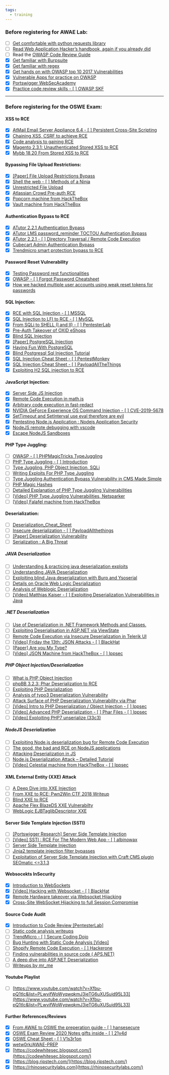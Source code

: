 ```yaml
---
tags:
  - training
---
```


### Before registering for AWAE Lab:

- [ ] [Get comfortable with python requests library](https://requests.readthedocs.io/en/master/)
- [ ] [Read Web Application Hacker’s handbook, again if you already did](https://www.amazon.com/Web-Application-Hackers-Handbook-Exploiting-ebook/dp/B005LVQA9S)
- [ ] Read the [OWASP Code Review Guide](https://owasp.org/www-pdf-archive/OWASP_Code_Review_Guide_v2.pdf)
- [x] [Get familiar with Burpsuite](https://portswigger.net/burp/communitydownload)
- [x] [Get familiar with regex](https://regex101.com/)
- [x] [Get hands on with OWASP top 10 2017 Vulnerabilities](https://owasp.org/www-project-top-ten/OWASP_Top_Ten_2017/)
- [x] [Vulnerable Apps for practice on OWASP](https://owasp.org/www-project-vulnerable-web-applications-directory/)
- [x] [Portswigger WebSecAcademy](https://portswigger.net/web-security)
- [x] [Practice code review skills - [ ] OWASP SKF](https://owasp.org/www-project-security-knowledge-framework/)

---

### Before registering for the OSWE Exam:

#### XSS to RCE
- [x] [AtMail Email Server Appliance 6.4 - [ ] Persistent Cross-Site Scripting](https://www.exploit-db.com/exploits/20009)
- [x] [Chaining XSS, CSRF to achieve RCE](https://rhinosecuritylabs.com/application-security/labkey-server-vulnerabilities-to-rce/)
- [x] [Code analysis to gaining RCE](https://sarthaksaini.com/2019/awae/xss-rce.html)
- [x] [Magento 2.3.1: Unauthenticated Stored XSS to RCE](https://blog.ripstech.com/2019/magento-rce-via-xss/)
- [x] [Mybb 18.20 From Stored XSS to RCE](https://medium.com/@knownsec404team/the-analysis-of-mybb-18-20-from-stored-xss-to-rce-7234d7cc0e72)

#### Bypassing File Upload Restrictions:

- [x] [[Paper] File Upload Restrictions Bypass](https://www.exploit-db.com/docs/english/45074-file-upload-restrictions-bypass.pdf)
- [x] [Shell the web - [ ] Methods of a Ninja](http://www.securityidiots.com/Web-Pentest/hacking-website-by-shell-uploading.html)
- [x] [Unrestricted File Upload](https://www.owasp.org/index.php/Unrestricted_File_Upload)
- [x] [Atlassian Crowd Pre-auth RCE](https://www.corben.io/atlassian-crowd-rce/)
- [x] [Popcorn machine from HackTheBox](https://www.youtube.com/watch?v=NMGsnPSm8iw)
- [x] [Vault machine from HackTheBox](https://www.youtube.com/watch?v=LfbwlPxToBc)

#### Authentication Bypass to RCE

- [x] [ATutor 2.2.1 Authentication Bypass](https://rebraws.github.io/ATutorAuthBypass/)
- [x] [ATutor LMS password_reminder TOCTOU Authentication Bypass](https://srcincite.io/advisories/src-2016-0009/)
- [x] [ATutor 2.2.1 - [ ] Directory Traversal / Remote Code Execution](https://www.exploit-db.com/exploits/39639)
- [x] [Cubecart Admin Authentication Bypass](https://blog.ripstech.com/2018/cubecart-admin-authentication-bypass/)
- [x] [Trendmicro smart protection bypass to RCE](https://underdefense.com/n-day-exploit-development-and-upgrade-to-rce/)

#### Password Reset Vulnerability

- [x] [Testing Password rest functionalities](http://imranparay.blogspot.com/2018/09/testing-password-reset-functionalities.html)
- [x] [OWASP - [ ] Forgot Password Cheatsheet](https://cheatsheetseries.owasp.org/cheatsheets/Forgot_Password_Cheat_Sheet.html)
- [x] [How we hacked multiple user accounts using weak reset tokens for passwords](https://blog.appsecco.com/mass-account-pwning-or-how-we-hacked-multiple-user-accounts-using-weak-reset-tokens-for-passwords-c2d6c0831377)

#### SQL Injection:

- [x] [RCE with SQL Injection - [ ] MSSQL](https://medium.com/@notsoshant/a-not-so-blind-rce-with-sql-injection-13838026331e)
- [x] [SQL Injection to LFI to RCE - [ ] MySQL](https://medium.com/bugbountywriteup/sql-injection-to-lfi-to-rce-536bed29a862)
- [x] [From SQLi to SHELL (I and II) - [ ] PentesterLab](https://pentesterlab.com/exercises/from_sqli_to_shell_II/course)
- [x] [Pre-Auth Takeover of OXID eShops](https://blog.ripstech.com/2019/oxid-esales-shop-software/)
- [x] [Blind SQL Injection](https://www.acunetix.com/websitesecurity/blind-sql-injection/)
- [x] [[Paper] PostgreSQL Injection](https://www.infigo.hr/files/INFIGO-TD-2009-04_PostgreSQL_injection_ENG.pdf)
- [x] [Having Fun With PostgreSQL](http://www.leidecker.info/pgshell/Having_Fun_With_PostgreSQL.txt)
- [x] [Blind Postgresql Sql Injection Tutorial](https://dotcppfile.wordpress.com/2014/07/12/blind-postgresql-sql-injection-tutorial/)
- [x] [SQL Injection Cheat Sheet - [ ] PentestMonkey](http://pentestmonkey.net/category/cheat-sheet/sql-injection)
- [x] [SQL Injection Cheat Sheet - [ ] PayloadAllTheThings](https://github.com/swisskyrepo/PayloadsAllTheThings/tree/master/SQL%20Injection)
- [x] [Exploiting H2 SQL injection to RCE](https://blog.ripstech.com/2019/dotcms515-sqli-to-rce/)  

#### JavaScript Injection:

- [x] [Server Side JS Injection](https://ckarande.gitbooks.io/owasp-nodegoat-tutorial/content/tutorial/a1_-_server_side_js_injection.html)
- [x] [Remote Code Execution in math.js](https://capacitorset.github.io/mathjs/)
- [x] [Arbitrary code execution in fast-redact](https://itnext.io/how-i-exploited-a-remote-code-execution-vulnerability-in-fast-redact-9e69fa35572f)
- [x] [NVIDIA GeForce Experience OS Command Injection - [ ] CVE-2019-5678](https://rhinosecuritylabs.com/application-security/nvidia-rce-cve-2019-5678/)
- [x] [SetTimeout and SetInterval use eval therefore are evil](https://idiallo.com/javascript/settimeout-and-setinterval-and-setevil)
- [x] [Pentesting Node.js Application : Nodejs Application Security](https://www.websecgeeks.com/2017/04/pentesting-nodejs-application-nodejs.html)
- [x] [NodeJS remote debugging with vscode](https://maikthulhu.github.io/2019-05-17-remote-debugging-node-vscode/)
- [x] [Escape NodeJS Sandboxes](https://blog.netspi.com/escape-nodejs-sandboxes/)

#### PHP Type Juggling:

- [ ] [OWASP - [ ] PHPMagicTricks TypeJuggling](https://owasp.org/www-pdf-archive/PHPMagicTricks-TypeJuggling.pdf)
- [ ] [PHP Type Juggling - [ ] Introduction](https://medium.com/@Q2hpY2tlblB3bnk/php-type-juggling-c34a10630b10)
- [ ] [Type Juggling, PHP Object Injection, SQLi](https://foxglovesecurity.com/2017/02/07/type-juggling-and-php-object-injection-and-sqli-oh-my/)
- [ ] [Writing Exploits For PHP Type Juggling](http://turbochaos.blogspot.com/2013/08/exploiting-exotic-bugs-php-type-juggling.html)
- [ ] [Type Juggling Authentication Bypass Vulnerability in CMS Made Simple](https://www.netsparker.com/blog/web-security/type-juggling-authentication-bypass-cms-made-simple/)
- [ ] [PHP Magic Hashes](https://www.whitehatsec.com/blog/magic-hashes/)
- [ ] [Detailed Explanation of PHP Type Juggling Vulnerabilities](https://www.netsparker.com/blog/web-security/php-type-juggling-vulnerabilities/)
- [ ] [[Video] PHP Type Juggling Vulnerabilities, Netsparker](https://www.youtube.com/watch?v=ASYuK01H3Po)
- [ ] [[Video] Falafel machine from HackTheBox](https://www.youtube.com/watch?v=CUbWpteTfio)

#### Deserialization:

- [ ] [Deserialization_Cheat_Sheet](https://cheatsheetseries.owasp.org/cheatsheets/Deserialization_Cheat_Sheet.html)
- [ ] [Insecure deserialization - [ ] PayloadAllthethings](https://github.com/swisskyrepo/PayloadsAllTheThings/tree/master/Insecure%20Deserialization)
- [ ] [[Paper] Deserialization Vulnerability](https://www.exploit-db.com/docs/english/44756-deserialization-vulnerability.pdf)
- [ ] [Serialization : A Big Threat](https://klezvirus.github.io/The_Big_Problem_of_Serialisation/)

##### JAVA Deserialization

- [ ] [Understanding & practicing java deserialization exploits](https://diablohorn.com/2017/09/09/understanding-practicing-java-deserialization-exploits/)
- [ ] [Understanding JAVA Deserialization](https://nytrosecurity.com/2018/05/30/understanding-java-deserialization/)
- [ ] [Exploiting blind Java deserialization with Burp and Ysoserial](https://www.n00py.io/2017/11/exploiting-blind-java-deserialization-with-burp-and-ysoserial/)
- [ ] [Details on Oracle Web Logic Desrialization](https://www.thezdi.com/blog/2020/5/8/details-on-the-oracle-weblogic-vulnerability-being-exploited-in-the-wild)
- [ ] [Analysis of Weblogic Deserialization](https://medium.com/@knownsec404team/analysis-of-weblogic-deserialization-vulnerability-cve-2018-2628-164bbed7a71d)
- [ ] [[Video] Matthias Kaiser - [ ] Exploiting Deserialization Vulnerabilities in Java](https://www.youtube.com/watch?v=VviY3O-euVQ)

##### .NET Deserialization

- [ ] [Use of Deserialization in .NET Framework Methods and Classes.](https://www.nccgroup.trust/globalassets/our-research/uk/images/whitepaper-new.pdf)
- [ ] [Exploiting Deserialisation in ASP.NET via ViewState](https://soroush.secproject.com/blog/2019/04/exploiting-deserialisation-in-asp-net-via-viewstate/)
- [ ] [Remote Code Execution via Insecure Deserialization in Telerik UI](https://labs.bishopfox.com/tech-blog/cve-2019-18935-remote-code-execution-in-telerik-ui)
- [ ] [[Video] Friday the 13th: JSON Attacks - [ ] BlackHat](https://www.youtube.com/watch?v=oUAeWhW5b8c)
- [ ] [[Paper] Are you My Type?](https://media.blackhat.com/bh-us-12/Briefings/Forshaw/BH_US_12_Forshaw_Are_You_My_Type_WP.pdf)
- [ ] [[Video] JSON Machine from HackTheBox - [ ] Ippsec](https://www.youtube.com/watch?v=FPgK_udcBig)  

##### PHP Object Injection/Deserialization

- [ ] [What is PHP Object Injection](https://blog.ripstech.com/2018/php-object-injection/)
- [ ] [phpBB 3.2.3: Phar Deserialization to RCE](https://blog.ripstech.com/2018/phpbb3-phar-deserialization-to-remote-code-execution/)
- [ ] [Exploiting PHP Desrialization](https://medium.com/swlh/exploiting-php-deserialization-56d71f03282a)
- [ ] [Analysis of typo3 Deserialization Vulnerability](https://medium.com/@knownsec404team/analysis-of-typo3-deserialization-vulnerability-cve-2019-12747-5863c48f39a7)
- [ ] [Attack Surface of PHP Deserialization Vulnerability via Phar](https://medium.com/@knownsec404team/extend-the-attack-surface-of-php-deserialization-vulnerability-via-phar-d6455c6a1066)
- [ ] [[Video] Intro to PHP Deserialization / Object Injection - [ ] Ippsec](https://www.youtube.com/watch?v=HaW15aMzBUM)
- [ ] [[Video] Advanced PHP Deserialization - [ ] Phar Files - [ ] Ippsec](https://www.youtube.com/watch?v=fHZKSCMWqF4)
- [ ] [[Video] Exploiting PHP7 unserialize (33c3)](https://www.youtube.com/watch?v=_Zj0B4D4TYc)

##### NodeJS Deserialization

- [ ] [Exploiting Node.js deserialization bug for Remote Code Execution](https://opsecx.com/index.php/2017/02/08/exploiting-node-js-deserialization-bug-for-remote-code-execution/)
- [ ] [The good, the bad and RCE on NodeJS applications](https://www.linkedin.com/pulse/good-bad-rce-remote-code-execution-nodejs-ionut-indre/)
- [ ] [Attacking Deserialization in JS](https://www.acunetix.com/blog/web-security-zone/deserialization-vulnerabilities-attacking-deserialization-in-js/)
- [ ] [Node.js Deserialization Attack – Detailed Tutorial](https://www.yeahhub.com/nodejs-deserialization-attack-detailed-tutorial-2018/)
- [ ] [[Video] Celestial machine from HackTheBox - [ ] Ippsec](https://www.youtube.com/watch?v=aS6z4NgRysU)

#### XML External Entity (XXE) Attack

- [ ] [A Deep Dive into XXE Injection](https://www.synack.com/blog/a-deep-dive-into-xxe-injection/)
- [ ] [From XXE to RCE: Pwn2Win CTF 2018 Writeup](https://bookgin.tw/2018/12/04/from-xxe-to-rce-pwn2win-ctf-2018-writeup/)
- [ ] [Blind XXE to RCE](https://www.ambionics.io/blog/oracle-peoplesoft-xxe-to-rce)
- [ ] [Apache Flex BlazeDS XXE Vulnerabilty](https://codewhitesec.blogspot.com/2015/08/cve-2015-3269-apache-flex-blazeds-xxe.html)
- [ ] [WebLogic EJBTaglibDescriptor XXE](https://medium.com/@knownsec404team/weblogic-ejbtaglibdescriptor-xxe-vulnerability-analysis-cve-2019-2888-bd649f5fcfa6)

#### Server Side Template Injection (SSTI)

- [ ] [[Portswigger Research] Server Side Template Injection](https://portswigger.net/research/server-side-template-injection)
- [ ] [[Video] SSTI : RCE For The Modern Web App - [ ] albinowax](https://www.youtube.com/watch?v=3cT0uE7Y87s)
- [ ] [Server Side Template Injection](https://medium.com/server-side-template-injection/server-side-template-injection-faf88d0c7f34)
- [ ] [Jinja2 template injection filter bypasses](https://0day.work/jinja2-template-injection-filter-bypasses/)
- [ ] [Exploitation of Server Side Template Injection with Craft CMS plugin SEOmatic <=3.1.3](http://ha.cker.info/exploitation-of-server-side-template-injection-with-craft-cms-plguin-seomatic/)

#### Websocekts InSecurity

- [x] [Introduction to WebSockets](https://portswigger.net/web-security/websockets)
- [x] [[Video] Hacking with Websocket - [ ] BlackHat](https://www.youtube.com/watch?v=-ALjHUqSz_Y)
- [x] [Remote Hardware takeover via Websocket Hijacking](https://www.netsparker.com/blog/web-security/remote-hardware-takeover-via-vulnerable-admin-software/)
- [x] [Cross-Site WebSocket Hijacking to full Session Compromise](https://www.notsosecure.com/how-cross-site-websocket-hijacking-could-lead-to-full-session-compromise/)

#### Source Code Audit

- [x] [Introduction to Code Review [PentesterLab]](https://pentesterlab.com/exercises/codereview/course)
- [ ] [Static code analysis writeups](https://shells.systems/category/static-code-analysis/)
- [ ] [TrendMicro - [ ] Secure Coding Dojo](https://trendmicro.github.io/SecureCodingDojo/codereview101/)
- [ ] [Bug Hunting with Static Code Analysis [Video]](https://www.youtube.com/watch?v=Sb011qfbMkQ)
- [ ] [Shopify Remote Code Execution - [ ] Hackerone](https://prakhar.prasad.pro/blog/shopify-remote-code-execution/)
- [ ] [Finding vulnerabilities in source code ( APS.NET)](https://hydrasky.com/network-security/finding-vulnerabilities-in-source-code-aps-net/)
- [ ] [A deep dive into ASP.NET Deserialization](https://medium.com/@swapneildash/deep-dive-into-net-viewstate-deserialization-and-its-exploitation-54bf5b788817)
- [ ] [Writeups by mr_me](https://srcincite.io/blog/)

#### Youtube Playlist

- [ ] [https://www.youtube.com/watch?v=Xfbu-pQ1tIc&list=PLwvifWoWyqwqkmJ3ieTG6uXUSuid95L33](https://www.youtube.com/watch?v=Xfbu-pQ1tIc&list=PLwvifWoWyqwqkmJ3ieTG6uXUSuid95L33)  

#### Further References/Reviews

- [x] [From AWAE to OSWE the preperation guide - [ ] hansesecure](https://hansesecure.de/2019/08/from-awae-to-oswe-the-preperation-guide/?lang=en)
- [x] [OSWE Exam Review 2020 Notes gifts inside - [ ] 21y4d](https://forum.hackthebox.eu/discussion/2646/oswe-exam-review-2020-notes-gifts-inside)
- [x] [OSWE Cheat Sheet - [ ] V1s3r1on](https://cyber-dragon.nl/2020/06/10/oswe-cheat-sheet/)
- [x] [wetw0rk/AWAE-PREP](https://github.com/wetw0rk/AWAE-PREP)
- [x] [https://codewhitesec.blogspot.com/](https://codewhitesec.blogspot.com/)
- [x] [https://blog.ripstech.com/](https://blog.ripstech.com/)
- [x] [https://rhinosecuritylabs.com](https://rhinosecuritylabs.com/)
